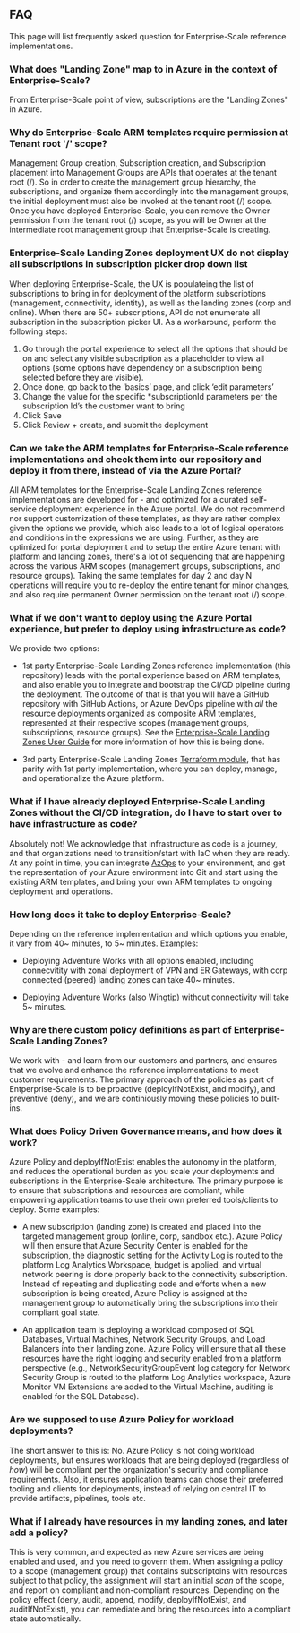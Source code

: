 ## FAQ

This page will list frequently asked question for Enterprise-Scale reference implementations.

### What does "Landing Zone" map to in Azure in the context of Enterprise-Scale?

From Enterprise-Scale point of view, subscriptions are the "Landing Zones" in Azure.

### Why do Enterprise-Scale ARM templates require permission at Tenant root '/' scope?

Management Group creation, Subscription creation, and Subscription placement into Management Groups are APIs that operates at the tenant root (/). So in order to create the management group hierarchy, the subscriptions, and organize them accordingly into the management groups, the initial deployment must also be invoked at the tenant root (/) scope.
Once you have deployed Enterprise-Scale, you can remove the Owner permission from the tenant root (/) scope, as you will be Owner at the intermediate root management group that Enterprise-Scale is creating.

### Enterprise-Scale Landing Zones deployment UX do not display all subscriptions in subscription picker drop down list

When deploying Enterprise-Scale, the UX is populateing the list of subscriptions to bring in for deployment of the platform subscriptions (management, connectivity, identity), as well as the landing zones (corp and online). When there are 50+ subscriptions, API do not enumerate all subscription in the subscription picker UI. As a workaround, perform the following steps:

1) Go through the portal experience to select all the options that should be on and select any visible subscription as a placeholder to view all options (some options have dependency on a subscription being selected before they are visible). 
2) Once done, go back to the ‘basics’ page, and click ‘edit parameters’
3) Change the value for the specific *subscriptionId parameters per the subscription Id’s the customer want to bring
4) Click Save
5) Click Review + create, and submit the deployment

### Can we take the ARM templates for Enterprise-Scale reference implementations and check them into our repository and deploy it from there, instead of via the Azure Portal?

All ARM templates for the Enterprise-Scale Landing Zones reference implementations are developed for - and optimized for a curated self-service deployment experience in the Azure portal.
We do not recommend nor support customization of these templates, as they are rather complex given the options we provide, which also leads to a lot of logical operators and conditions in the expressions we are using. Further, as they are optimized for portal deployment and to setup the entire Azure tenant with platform and landing zones, there's a lot of sequencing that are happening across the various ARM scopes (management groups, subscriptions, and resource groups). Taking the same templates for day 2 and day N operations will require you to re-deploy the entire tenant for minor changes, and also require permanent Owner permission on the tenant root (/) scope.

### What if we don't want to deploy using the Azure Portal experience, but prefer to deploy using infrastructure as code?

We provide two options:

* 1st party Enterprise-Scale Landing Zones reference implementation (this repository) leads with the portal experience based on ARM templates, and also enable you to integrate and bootstrap the CI/CD pipeline during the deployment. The outcome of that is that you will have a GitHub repository with GitHub Actions, or Azure DevOps pipeline with *all* the resource deployments organized as composite ARM templates, represented at their respective scopes (management groups, subscriptions, resource groups). See the [Enterprise-Scale Landing Zones User Guide](https://github.com/Azure/Enterprise-Scale/wiki/Deploying-Enterprise-Scale#reference-implementation-deployment) for more information of how this is being done.

* 3rd party Enterprise-Scale Landing Zones [Terraform module](https://github.com/Azure/terraform-azurerm-caf-enterprise-scale#terraform-module-for-cloud-adoption-framework-enterprise-scale), that has parity with 1st party implementation, where you can deploy, manage, and operationalize the Azure platform.

### What if I have already deployed Enterprise-Scale Landing Zones without the CI/CD integration, do I have to start over to have infrastructure as code?

Absolutely not! We acknowledge that infrastructure as code is a journey, and that organizations need to transition/start with IaC when they are ready. At any point in time, you can integrate [AzOps](https://github.com/Azure/AzOps-Accelerator) to your environment, and get the representation of your Azure environment into Git and start using the existing ARM templates, and bring your own ARM templates to ongoing deployment and operations.

### How long does it take to deploy Enterprise-Scale?

Depending on the reference implementation and which options you enable, it vary from 40~ minutes, to 5~ minutes.
Examples:

* Deploying Adventure Works with all options enabled, including connecvitity with zonal deployment of VPN and ER Gateways, with corp connected (peered) landing zones can take 40~ minutes.

* Deploying Adventure Works (also Wingtip) without connectivity will take 5~ minutes.

### Why are there custom policy definitions as part of Enterprise-Scale Landing Zones?

We work with - and learn from our customers and partners, and ensures that we evolve and enhance the reference implementations to meet customer requirements. The primary approach of the policies as part of Entperprise-Scale is to be proactive (deployIfNotExist, and modify), and preventive (deny), and we are continiously moving these policies to built-ins.

### What does Policy Driven Governance means, and how does it work?

Azure Policy and deployIfNotExist enables the autonomy in the platform, and reduces the operational burden as you scale your deployments and subscriptions in the Enterprise-Scale architecture. The primary purpose is to ensure that subscriptions and resources are compliant, while empowering application teams to use their own preferred tools/clients to deploy.
Some examples:

* A new subscription (landing zone) is created and placed into the targeted management group (online, corp, sandbox etc.). Azure Policy will then ensure that Azure Security Center is enabled for the subscription, the diagnostic setting for the Activity Log is routed to the platform Log Analytics Workspace, budget is applied, and virtual network peering is done properly back to the connectivity subscription. Instead of repeating and duplicating code and efforts when a new subscription is being created, Azure Policy is assigned at the management group to automatically bring the subscriptions into their compliant goal state.

* An application team is deploying a workload composed of SQL Databases, Virtual Machines, Network Security Groups, and Load Balancers into their landing zone. Azure Policy will ensure that all these resources have the right logging and security enabled from a platform perspective (e.g., NetworkSecurityGroupEvent log category for Network Security Group is routed to the platform Log Analytics workspace, Azure Monitor VM Extensions are added to the Virtual Machine, auditing is enabled for the SQL Database).

### Are we supposed to use Azure Policy for workload deployments?

The short answer to this is: No.
Azure Policy is not doing workload deployments, but ensures workloads that are being deployed (regardless of *how*) will be compliant per the organization's security and compliance requirements. Also, it ensures application teams can chose their preferred tooling and clients for deployments, instead of relying on central IT to provide artifacts, pipelines, tools etc.

### What if I already have resources in my landing zones, and later add a policy?

This is very common, and expected as new Azure services are being enabled and used, and you need to govern them. When assigning a policy to a scope (management group) that contains subscriptoins with resources subject to that policy, the assignment will start an initial *scan* of the scope, and report on compliant and non-compliant resources. Depending on the policy effect (deny, audit, append, modify, deployIfNotExist, and auditIfNotExist), you can remediate and bring the resources into a compliant state automatically.